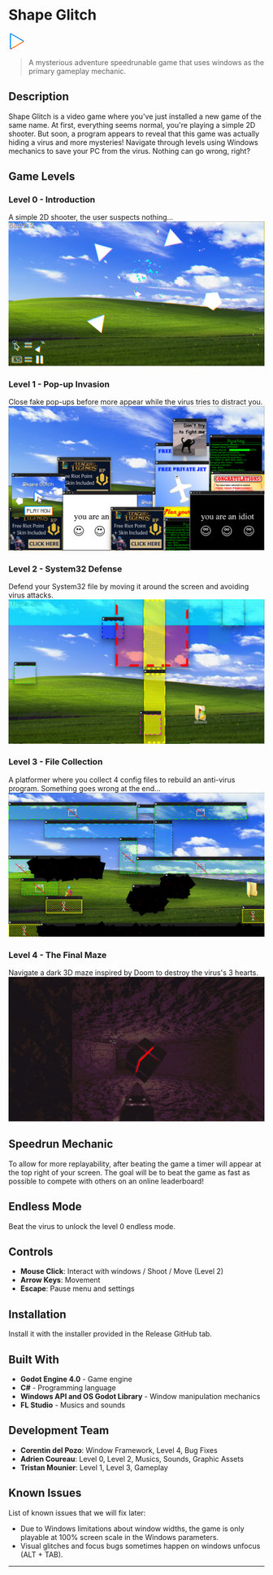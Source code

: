 # Shape Glitch

![Icon](https://github.com/Darkrentin/Croissant/blob/main/screenshots/icon.png "Icon")

> A mysterious adventure speedrunable game that uses windows as the primary gameplay mechanic.

## Description

Shape Glitch is a video game where you've just installed a new game of the same name. At first, everything seems normal, you're playing a simple 2D shooter. But soon, a program appears to reveal that this game was actually hiding a virus and more mysteries! Navigate through levels using Windows mechanics to save your PC from the virus. Nothing can go wrong, right?

## Game Levels

### Level 0 - Introduction

A simple 2D shooter, the user suspects nothing...
![Level 0](https://github.com/Darkrentin/Croissant/blob/main/screenshots/screenshot_0.png "Level 0")

### Level 1 - Pop-up Invasion

Close fake pop-ups before more appear while the virus tries to distract you.
![Level 1](https://github.com/Darkrentin/Croissant/blob/main/screenshots/screenshot_1.png "Level 1")

### Level 2 - System32 Defense

Defend your System32 file by moving it around the screen and avoiding virus attacks.
![Level 2](https://github.com/Darkrentin/Croissant/blob/main/screenshots/screenshot_2.png "Level 2")

### Level 3 - File Collection

A platformer where you collect 4 config files to rebuild an anti-virus program. Something goes wrong at the end...
![Level 3](https://github.com/Darkrentin/Croissant/blob/main/screenshots/screenshot_3.png "Level 3")

### Level 4 - The Final Maze

Navigate a dark 3D maze inspired by Doom to destroy the virus's 3 hearts.
![Level 4](https://github.com/Darkrentin/Croissant/blob/main/screenshots/screenshot_4.png "Level 4")

## Speedrun Mechanic

To allow for more replayability, after beating the game a timer will appear at the top right of your screen.
The goal will be to beat the game as fast as possible to compete with others on an online leaderboard!

## Endless Mode

Beat the virus to unlock the level 0 endless mode.

## Controls

- **Mouse Click**: Interact with windows / Shoot / Move (Level 2)
- **Arrow Keys**: Movement
- **Escape**: Pause menu and settings

## Installation

Install it with the installer provided in the Release GitHub tab.

## Built With

- **Godot Engine 4.0** - Game engine
- **C#** - Programming language
- **Windows API and OS Godot Library** - Window manipulation mechanics
- **FL Studio** - Musics and sounds

## Development Team

- **Corentin del Pozo**: Window Framework, Level 4, Bug Fixes
- **Adrien Coureau**: Level 0, Level 2, Musics, Sounds, Graphic Assets
- **Tristan Mounier**: Level 1, Level 3, Gameplay

## Known Issues

List of known issues that we will fix later:

- Due to Windows limitations about window widths, the game is only playable at 100% screen scale in the Windows parameters.
- Visual glitches and focus bugs sometimes happen on windows unfocus (ALT + TAB).

---
